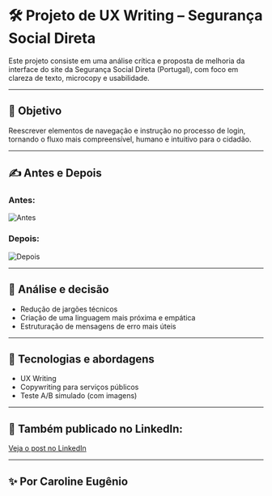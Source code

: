 # 🛠️ Projeto de UX Writing – Segurança Social Direta

Este projeto consiste em uma análise crítica e proposta de melhoria da interface do site da Segurança Social Direta (Portugal), com foco em clareza de texto, microcopy e usabilidade.

---

## 🎯 Objetivo
Reescrever elementos de navegação e instrução no processo de login, tornando o fluxo mais compreensível, humano e intuitivo para o cidadão.

---

## ✍️ Antes e Depois

### Antes:
![Antes](imagens/antes-seguranca-social)

### Depois:
![Depois](imagens/depois-seguranca-social)

---

## 🧠 Análise e decisão

- Redução de jargões técnicos
- Criação de uma linguagem mais próxima e empática
- Estruturação de mensagens de erro mais úteis

---

## 📌 Tecnologias e abordagens
- UX Writing
- Copywriting para serviços públicos
- Teste A/B simulado (com imagens)

---

## 🔗 Também publicado no LinkedIn:
[Veja o post no LinkedIn](https://www.linkedin.com/posts/activity-7320055026398195712-2pgF?utm_source=share&utm_medium=member_desktop&rcm=ACoAADxBwlEBbVxhVnDxeAKIoze1xfVmRDttdYY)

---

## ✨ Por Caroline Eugênio
